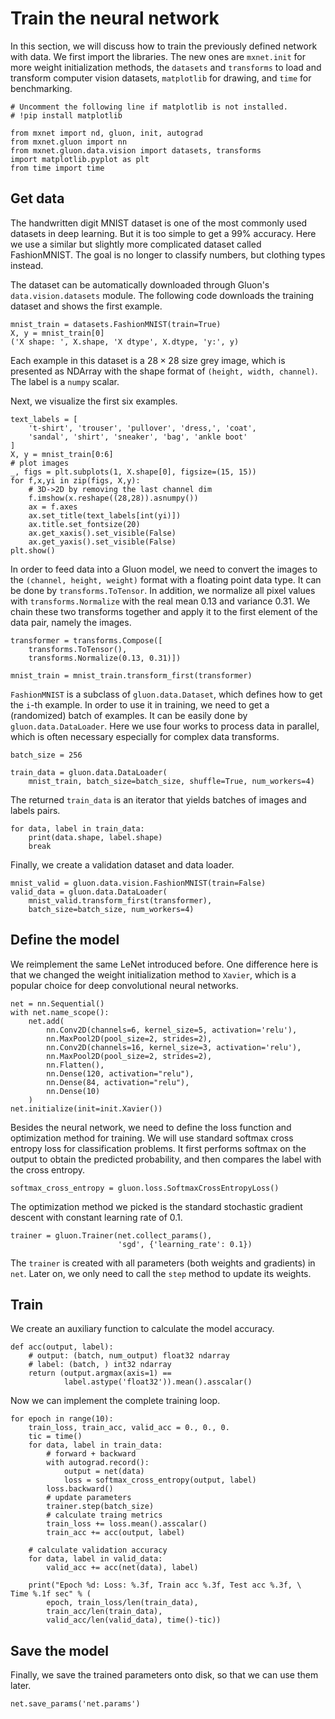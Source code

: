 # Train the neural network

In this section, we will discuss how to train the previously defined network with data. We first import the libraries. The new ones are `mxnet.init` for more weight initialization methods, the `datasets` and `transforms` to load and transform computer vision datasets, `matplotlib` for drawing, and `time` for benchmarking.

```{.python .input  n=1}
# Uncomment the following line if matplotlib is not installed.
# !pip install matplotlib

from mxnet import nd, gluon, init, autograd
from mxnet.gluon import nn
from mxnet.gluon.data.vision import datasets, transforms
import matplotlib.pyplot as plt
from time import time
```

## Get data

The handwritten digit MNIST dataset is one of the most commonly used datasets in deep learning. But it is too simple to get a 99% accuracy. Here we use a similar but slightly more complicated dataset called FashionMNIST. The goal is no longer to classify numbers, but clothing types instead.

The dataset can be automatically downloaded through Gluon's `data.vision.datasets` module. The following code downloads the training dataset and shows the first example.

```{.python .input  n=2}
mnist_train = datasets.FashionMNIST(train=True)
X, y = mnist_train[0]
('X shape: ', X.shape, 'X dtype', X.dtype, 'y:', y)
```

Each example in this dataset is a $28\times 28$ size grey image, which is presented as NDArray with the shape format of `(height, width, channel)`.  The label is a `numpy` scalar.

Next, we visualize the first six examples.

```{.python .input  n=3}
text_labels = [
    't-shirt', 'trouser', 'pullover', 'dress,', 'coat',
    'sandal', 'shirt', 'sneaker', 'bag', 'ankle boot'
]
X, y = mnist_train[0:6]
# plot images
_, figs = plt.subplots(1, X.shape[0], figsize=(15, 15))
for f,x,yi in zip(figs, X,y):
    # 3D->2D by removing the last channel dim
    f.imshow(x.reshape((28,28)).asnumpy())
    ax = f.axes
    ax.set_title(text_labels[int(yi)])
    ax.title.set_fontsize(20)
    ax.get_xaxis().set_visible(False)
    ax.get_yaxis().set_visible(False)
plt.show()
```

In order to feed data into a Gluon model, we need to convert the images to the `(channel, height, weight)` format with a floating point data type. It can be done by `transforms.ToTensor`. In addition, we normalize all pixel values with `transforms.Normalize` with the real mean 0.13 and variance 0.31. We chain these two transforms together and apply it to the first element of the data pair, namely the images.

```{.python .input  n=4}
transformer = transforms.Compose([
    transforms.ToTensor(),
    transforms.Normalize(0.13, 0.31)])

mnist_train = mnist_train.transform_first(transformer)
```

`FashionMNIST` is a subclass of `gluon.data.Dataset`, which defines how to get the `i`-th example. In order to use it in training, we need to get a (randomized) batch of examples. It can be easily done by `gluon.data.DataLoader`. Here we use four works to process data in parallel, which is often necessary especially for complex data transforms.

```{.python .input  n=5}
batch_size = 256

train_data = gluon.data.DataLoader(
    mnist_train, batch_size=batch_size, shuffle=True, num_workers=4)
```

The returned `train_data` is an iterator that yields batches of images and labels pairs.

```{.python .input  n=6}
for data, label in train_data:
    print(data.shape, label.shape)
    break
```

Finally, we create a validation dataset and data loader.

```{.python .input  n=7}
mnist_valid = gluon.data.vision.FashionMNIST(train=False)
valid_data = gluon.data.DataLoader(
    mnist_valid.transform_first(transformer),
	batch_size=batch_size, num_workers=4)
```

## Define the model

We reimplement the same LeNet introduced before. One difference here is that we changed the weight initialization method to `Xavier`, which is a popular choice for deep convolutional neural networks.

```{.python .input  n=8}
net = nn.Sequential()
with net.name_scope():
    net.add(
        nn.Conv2D(channels=6, kernel_size=5, activation='relu'),
        nn.MaxPool2D(pool_size=2, strides=2),
        nn.Conv2D(channels=16, kernel_size=3, activation='relu'),
        nn.MaxPool2D(pool_size=2, strides=2),
        nn.Flatten(),
        nn.Dense(120, activation="relu"),
        nn.Dense(84, activation="relu"),
        nn.Dense(10)
    )
net.initialize(init=init.Xavier())
```

Besides the neural network, we need to define the loss function and optimization method for training. We will use standard softmax cross entropy loss for classification problems. It first performs softmax on the output to obtain the predicted probability, and then compares the label with the cross entropy.

```{.python .input  n=9}
softmax_cross_entropy = gluon.loss.SoftmaxCrossEntropyLoss()
```

The optimization method we picked is the standard stochastic gradient descent with constant learning rate of 0.1.

```{.python .input  n=10}
trainer = gluon.Trainer(net.collect_params(),
                        'sgd', {'learning_rate': 0.1})
```

The `trainer` is created with all parameters (both weights and gradients) in `net`. Later on, we only need to call the `step` method to update its weights.

## Train

We create an auxiliary function to calculate the model accuracy.

```{.python .input  n=11}
def acc(output, label):
    # output: (batch, num_output) float32 ndarray
    # label: (batch, ) int32 ndarray
    return (output.argmax(axis=1) == 
            label.astype('float32')).mean().asscalar()
```

Now we can implement the complete training loop.

```{.python .input  n=12}
for epoch in range(10):
    train_loss, train_acc, valid_acc = 0., 0., 0.
    tic = time()
    for data, label in train_data:
        # forward + backward
        with autograd.record():
            output = net(data)
            loss = softmax_cross_entropy(output, label)
        loss.backward()
        # update parameters
        trainer.step(batch_size)
        # calculate traing metrics
        train_loss += loss.mean().asscalar()
        train_acc += acc(output, label)

    # calculate validation accuracy
    for data, label in valid_data:
        valid_acc += acc(net(data), label)

    print("Epoch %d: Loss: %.3f, Train acc %.3f, Test acc %.3f, \
Time %.1f sec" % (
        epoch, train_loss/len(train_data),
        train_acc/len(train_data),
        valid_acc/len(valid_data), time()-tic))
```

## Save the model

Finally, we save the trained parameters onto disk, so that we can use them later.

```{.python .input  n=13}
net.save_params('net.params')
```
